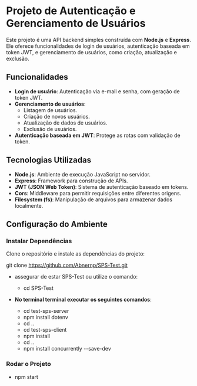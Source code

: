 # Projeto de Autenticação e Gerenciamento de Usuários

Este projeto é uma API backend simples construída com **Node.js** e **Express**. Ele oferece funcionalidades de login de usuários, autenticação baseada em token JWT, e gerenciamento de usuários, como criação, atualização e exclusão.

## Funcionalidades

- **Login de usuário**: Autenticação via e-mail e senha, com geração de token JWT.
- **Gerenciamento de usuários**:
  - Listagem de usuários.
  - Criação de novos usuários.
  - Atualização de dados de usuários.
  - Exclusão de usuários.
- **Autenticação baseada em JWT**: Protege as rotas com validação de token.

## Tecnologias Utilizadas

- **Node.js**: Ambiente de execução JavaScript no servidor.
- **Express**: Framework para construção de APIs.
- **JWT (JSON Web Token)**: Sistema de autenticação baseado em tokens.
- **Cors**: Middleware para permitir requisições entre diferentes origens.
- **Filesystem (fs)**: Manipulação de arquivos para armazenar dados localmente.

## Configuração do Ambiente

### Instalar Dependências

Clone o repositório e instale as dependências do projeto:


git clone https://github.com/Abnernp/SPS-Test.git
- assegurar de estar SPS-Test ou utilize o comando:
  -  cd SPS-Test

- **No terminal terminal executar os seguintes comandos**:
  - cd test-sps-server
  - npm install dotenv
  - cd ..
  - cd test-sps-client
  - npm install
  - cd ..
  - npm install concurrently --save-dev

### Rodar o Projeto
- npm start

